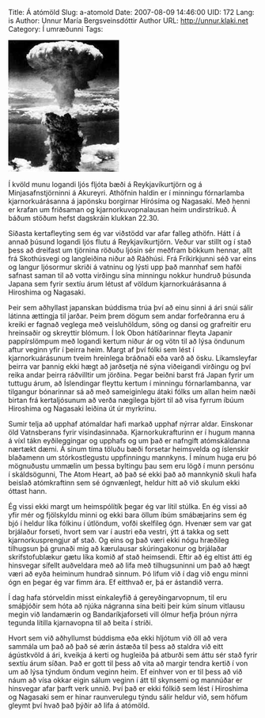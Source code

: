 Title: Á atómöld
Slug: a-atomold
Date: 2007-08-09 14:46:00
UID: 172
Lang: is
Author: Unnur María Bergsveinsdóttir
Author URL: http://unnur.klaki.net
Category: Í umræðunni
Tags: 

![Atómsprengja](419.jpg)

Í kvöld munu logandi ljós fljóta bæði á Reykjavíkurtjörn og á Minjasafnstjörninni á Akureyri. Athöfnin haldin er í minningu fórnarlamba kjarnorkuárásanna á japönsku borgirnar Hírósíma og Nagasakí. Með henni er krafan um friðsaman og kjarnorkuvopnalausan heim undirstrikuð. Á báðum stöðum hefst dagskráin klukkan 22.30. 

Síðasta kertafleyting sem ég var viðstödd var afar falleg athöfn. Hátt í á annað þúsund logandi ljós flutu á Reykjavíkurtjörn. Veður var stillt og í stað þess að dreifast um tjörnina röðuðu ljósin sér meðfram bökkum hennar, allt frá Skothúsvegi og langleiðina niður að Ráðhúsi. Frá Fríkirkjunni séð var eins og langur ljósormur skriði á vatninu og lýsti upp það mannhaf sem hafði safnast saman til að votta virðingu sína minningu nokkur hundruð þúsunda Japana sem fyrir sextíu árum létust af völdum kjarnorkuárásanna á Hiroshima og Nagasaki.

Þeir sem aðhyllast japanskan búddisma trúa því að einu sinni á ári snúi sálir látinna ættingja til jarðar. Þeim þrem dögum sem andar forfeðranna eru á kreiki er fagnað veglega með veisluhöldum, söng og dansi og grafreitir eru hreinsaðir og skreyttir blómum. Í lok Obon hátíðarinnar fleyta Japanir pappírslömpum með logandi kertum niður ár og vötn til að lýsa öndunum aftur veginn yfir í þeirra heim. Margt af því fólki sem lést í kjarnorkuárásunum tveim hreinlega bráðnaði eða varð að ösku. Líkamsleyfar þeirra var þannig ekki hægt að jarðsetja né sýna viðeigandi virðingu og því reika andar þeirra ráðvilltir um jörðina. Þegar beiðni barst frá Japan fyrir um tuttugu árum, að Íslendingar fleyttu kertum í minningu fórnarlambanna, var tilgangur bónarinnar sá að með sameiginlegu átaki fólks um allan heim næði birtan frá kertaljósunum að verða nægilega björt til að vísa fyrrum íbúum Hiroshima og Nagasaki leiðina út úr myrkrinu.

Sumir telja að upphaf atómaldar hafi markað upphaf nýrrar aldar. Einskonar öld Vatnsberans fyrir vísindasinnaða. Kjarnorkukrafturinn er í hugum manna á víxl tákn eyðileggingar og upphafs og um það er nafngift atómskáldanna nærtækt dæmi. Á sínum tíma töluðu bæði forsetar heimsvelda og íslenskir blaðamenn um stórkostlegustu uppfinningu mannkyns. Í mínum huga eru þó mögnuðustu ummælin um þessa byltingu þau sem eru lögð í munn persónu í skáldsögunni, The Atom Heart, að það sé ekki það að mannkynið skuli hafa beislað atómkraftinn sem sé ógnvænlegt, heldur hitt að við skulum ekki óttast hann.

Ég vissi ekki margt um heimspólítík þegar ég var lítil stúlka. En ég vissi að yfir mér og fjölskyldu minni og ekki bara öllum íbúm smábæjarins sem ég bjó í heldur líka fólkinu í útlöndum, vofði skelfileg ógn. Hvenær sem var gat brjálaður forseti, hvort sem var í austri eða vestri, ýtt á takka og sett kjarnorkusprengjur af stað. Og eins og það væri ekki nógu hræðileg tilhugsun þá grunaði mig að kærulausar skúringakonur og brjálaðar skrifstofublækur gætu líka komið af stað heimsendi. Eftir að ég eltist átti ég hinsvegar sífellt auðveldara með að lifa með tilhugsuninni um það að hægt væri að eyða heiminum hundrað sinnum. Þó lifum við í dag við engu minni ógn en þegar ég var fimm ára. Ef eitthvað er, þá er ástandið verra.

Í dag hafa stórveldin misst einkaleyfið á gereyðingarvopnum, til eru smáþjóðir sem hóta að njúka nágranna sína beiti þeir kúm sínum vitlausu megin við landamærin og Bandaríkjaforseti vill  ólmur hefja þróun nýrra tegunda lítilla kjarnavopna til að beita í stríði.

Hvort sem við aðhyllumst búddisma eða ekki hljótum við öll að vera sammála um það að það sé ærin ástæða til þess að staldra við eitt ágústkvöld á ári, kveikja á kerti og hugleiða þá atburði sem áttu sér stað fyrir sextíu árum síðan. Það er gott til þess að vita að margir tendra kertið í von um að lýsa týndum öndum veginn heim. Ef einhver von er til þess að við náum að vísa okkar eigin sálum veginn í átt til skynsemi og mannúðar er hinsvegar afar þarft verk unnið. Því það er ekki fólkið sem lést í Hiroshima og Nagasaki sem er hinar raunverulegu týndu sálir heldur við, sem höfum gleymt því hvað það þýðir að lifa á atómöld.
